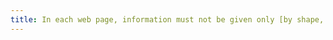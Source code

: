 ```yaml
---
title: In each web page, information must not be given only [by shape, size or position](#indication-given-by-shape-size-or-position). Has this rule been followed?
---
```


